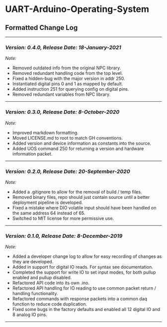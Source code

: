 # UART-Arduino-Operating-System

## Formatted Change Log

***
### *Version: 0.4.0, Release Date: 18-January-2021*

*Note:*
*   Removed outdated info from the original NPC library. 
*   Removed redundant handling code from the top level.
*   Fixed a hidden-bug with the major version in addr 250.
*   Instantiated digital pins 0 and 1 as mapped by default.
*   Added instruction 251 for querying config on digital pins.
*   Removed redundant variables from NPC library.

***
### *Version: 0.3.0, Release Date: 8-October-2020*

*Note:*
*   Improved markdown formatting. 
*   Moved LICENSE.md to root to match GH conventions. 
*   Added version and device information as constants into the source.
*   Added UOS command 250 for returning a version and hardware information packet.

***
### *Version: 0.2.0, Release Date: 20-September-2020*

*Note:*
*   Added a .gitignore to allow for the removal of build / temp files.
*   Removed binary files, repo should just contain source until a better deployment pipeline is developed. 
*   Fixed a mistake where DIO volatile input should have been handled on the same address 64 instead of 65.
*   Switched to MIT license for more permissive use. 

***
### *Version: 0.1.0, Release Date: 8-December-2019*

*Note:*
*   Added a developer change log to allow for easy recording of changes as they are developed. 
*   Added in support for digital IO reads. For syntax see documentation. 
*   Completed the support for write IO to set input modes, for both pullup enabled and pullup disabled.
*   Refactored API code into its own .ino. 
*   Refactored API handling for IO reading to use common packet return / handling functionality.
*   Refactored commands with response packets into a common daq function to reduce code duplication. 
*   Fixed some bugs in the factory defaults and enabled all 12 digital IO and 8 analog IO pins. 
***

